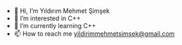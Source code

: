 - 👋 Hi, I’m Yıldırım Mehmet Şimşek
- 👀 I’m interested in C++
- 🌱 I’m currently learning C++
- 📫 How to reach me yildirimmehmetsimsek@gmail.com

<!---
Ymsimsek/Ymsimsek is a ✨ special ✨ repository because its `README.md` (this file) appears on your GitHub profile.
You can click the Preview link to take a look at your changes.
--->
